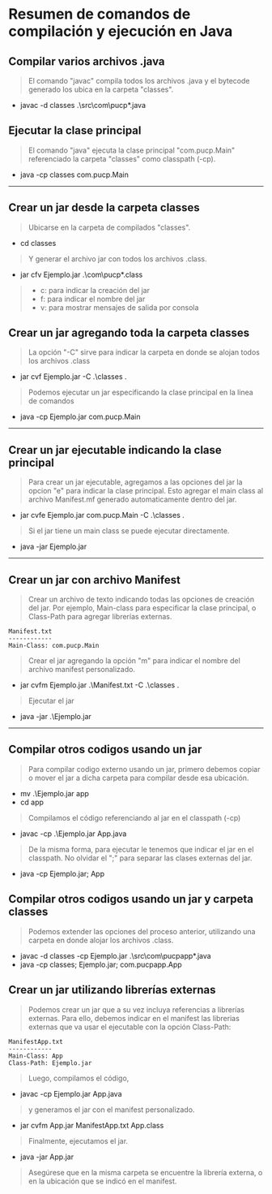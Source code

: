 # Resumen de comandos de compilación y ejecución en Java

## Compilar varios archivos .java
> El comando "javac" compila todos los archivos .java y el bytecode generado los ubica en la carpeta "classes".

* javac -d classes  .\src\com\pucp\*.java

## Ejecutar la clase principal
> El comando "java" ejecuta la clase principal "com.pucp.Main" referenciado la carpeta "classes" como classpath (-cp).

* java -cp classes com.pucp.Main

--------------------
## Crear un jar desde la carpeta classes
> Ubicarse en la carpeta de compilados "classes".
* cd classes

> Y generar el archivo jar con todos los archivos .class. 

* jar cfv Ejemplo.jar .\com\pucp\*.class
> - c: para indicar la creación del jar
> - f: para indicar el nombre del jar
> - v: para mostrar mensajes de salida por consola

## Crear un jar agregando toda la carpeta classes
> La opción "-C" sirve para indicar la carpeta en donde se alojan todos los archivos .class

* jar cvf Ejemplo.jar -C .\classes .

> Podemos ejecutar un jar especificando la clase principal en la linea de comandos

* java -cp Ejemplo.jar com.pucp.Main

--------------------
## Crear un jar ejecutable indicando la clase principal
> Para crear un jar ejecutable, agregamos a las opciones del jar la opcion "e" para indicar la clase principal. Esto agregar el main class al archivo Manifest.mf generado automaticamente dentro del jar.

* jar cvfe Ejemplo.jar com.pucp.Main  -C .\classes .

> Si el jar tiene un main class se puede ejecutar directamente. 
* java -jar Ejemplo.jar

--------------------
## Crear un jar con archivo Manifest
> Crear un archivo de texto indicando todas las opciones de creación del jar. Por ejemplo, Main-class para especificar la clase principal, o Class-Path para agregar librerías externas. 
```
Manifest.txt
------------
Main-Class: com.pucp.Main

```
> Crear el jar agregando la opción "m" para indicar el nombre del archivo manifest personalizado. 

* jar cvfm  Ejemplo.jar .\Manifest.txt -C .\classes .

> Ejecutar el jar
* java -jar .\Ejemplo.jar
 
--------------------
## Compilar otros codigos usando un jar
> Para compilar codigo externo usando un jar, primero debemos copiar o mover el jar a dicha carpeta para compilar desde esa ubicación.

* mv .\Ejemplo.jar app
* cd app

> Compilamos el código referenciando al jar en el classpath (-cp)

* javac -cp .\Ejemplo.jar App.java

> De la misma forma, para ejecutar le tenemos que indicar el jar en el classpath. No olvidar el ";" para separar las clases externas del jar. 

* java -cp Ejemplo.jar; App 


## Compilar otros codigos usando un jar y carpeta classes
> Podemos extender las opciones del proceso anterior, utilizando una carpeta en donde alojar los archivos .class.

* javac -d classes -cp Ejemplo.jar .\src\com\pucpapp\*.java
* java -cp classes; Ejemplo.jar; com.pucpapp.App
 
## Crear un jar utilizando librerías externas
> Podemos crear un jar que a su vez incluya referencias a librerías externas. 
> Para ello, debemos indicar en el manifest las librerias externas que va usar el ejecutable con la opción Class-Path: 
```
ManifestApp.txt
------------
Main-Class: App
Class-Path: Ejemplo.jar

```
> Luego, compilamos el código,

* javac -cp Ejemplo.jar App.java
> y generamos el jar con el manifest personalizado.

* jar cvfm App.jar ManifestApp.txt App.class

> Finalmente, ejecutamos el jar. 

* java -jar App.jar

> Asegúrese que en la misma carpeta se encuentre la librería externa, o en la ubicación que se indicó en el manifest. 
